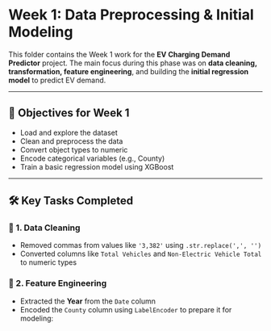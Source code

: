 # Week 1: Data Preprocessing & Initial Modeling

This folder contains the Week 1 work for the **EV Charging Demand Predictor** project. The main focus during this phase was on **data cleaning, transformation, feature engineering**, and building the **initial regression model** to predict EV demand.

---

## 📌 Objectives for Week 1

- Load and explore the dataset
- Clean and preprocess the data
- Convert object types to numeric
- Encode categorical variables (e.g., County)
- Train a basic regression model using XGBoost

---

## 🛠️ Key Tasks Completed

### 🔹 1. Data Cleaning

- Removed commas from values like `'3,382'` using `.str.replace(',', '')`
- Converted columns like `Total Vehicles` and `Non-Electric Vehicle Total` to numeric types

### 🔹 2. Feature Engineering

- Extracted the **Year** from the `Date` column
- Encoded the `County` column using `LabelEncoder` to prepare it for modeling:

